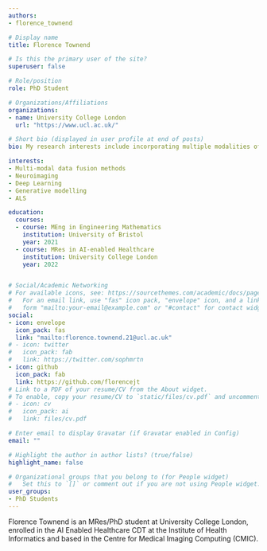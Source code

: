 ```yaml
---
authors:
- florence_townend

# Display name
title: Florence Townend

# Is this the primary user of the site?
superuser: false

# Role/position
role: PhD Student

# Organizations/Affiliations
organizations:
- name: University College London
  url: "https://www.ucl.ac.uk/"

# Short bio (displayed in user profile at end of posts)
bio: My research interests include incorporating multiple modalities of medical data into machine learning applications, and the clinical translation of AI.

interests:
- Multi-modal data fusion methods
- Neuroimaging
- Deep Learning
- Generative modelling
- ALS

education:
  courses:
  - course: MEng in Engineering Mathematics
    institution: University of Bristol
    year: 2021
  - course: MRes in AI-enabled Healthcare
    institution: University College London
    year: 2022


# Social/Academic Networking
# For available icons, see: https://sourcethemes.com/academic/docs/page-builder/#icons
#   For an email link, use "fas" icon pack, "envelope" icon, and a link in the
#   form "mailto:your-email@example.com" or "#contact" for contact widget.
social:
- icon: envelope
  icon_pack: fas
  link: "mailto:florence.townend.21@ucl.ac.uk"
# - icon: twitter
#   icon_pack: fab
#   link: https://twitter.com/sophmrtn
- icon: github
  icon_pack: fab
  link: https://github.com/florencejt
# Link to a PDF of your resume/CV from the About widget.
# To enable, copy your resume/CV to `static/files/cv.pdf` and uncomment the lines below.
# - icon: cv
#   icon_pack: ai
#   link: files/cv.pdf

# Enter email to display Gravatar (if Gravatar enabled in Config)
email: ""

# Highlight the author in author lists? (true/false)
highlight_name: false

# Organizational groups that you belong to (for People widget)
#   Set this to `[]` or comment out if you are not using People widget.
user_groups:
- PhD Students
---
```


Florence Townend is an MRes/PhD student at University College London, enrolled in the AI Enabled Healthcare CDT at the Institute of Health Informatics and based in the Centre for Medical Imaging Computing (CMIC).
